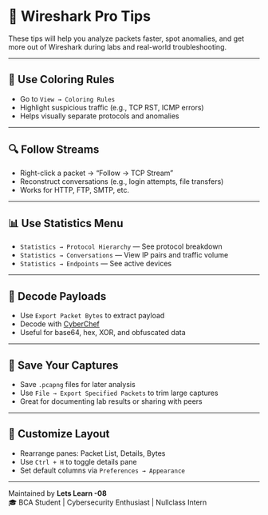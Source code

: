 # 🧠 Wireshark Pro Tips

These tips will help you analyze packets faster, spot anomalies, and get more out of Wireshark during labs and real-world troubleshooting.

---

## 🎨 Use Coloring Rules

- Go to `View → Coloring Rules`
- Highlight suspicious traffic (e.g., TCP RST, ICMP errors)
- Helps visually separate protocols and anomalies

---

## 🔍 Follow Streams

- Right-click a packet → “Follow → TCP Stream”
- Reconstruct conversations (e.g., login attempts, file transfers)
- Works for HTTP, FTP, SMTP, etc.

---

## 📊 Use Statistics Menu

- `Statistics → Protocol Hierarchy` — See protocol breakdown
- `Statistics → Conversations` — View IP pairs and traffic volume
- `Statistics → Endpoints` — See active devices

---

## 🧪 Decode Payloads

- Use `Export Packet Bytes` to extract payload
- Decode with [CyberChef](https://gchq.github.io/CyberChef/)
- Useful for base64, hex, XOR, and obfuscated data

---

## 💾 Save Your Captures

- Save `.pcapng` files for later analysis
- Use `File → Export Specified Packets` to trim large captures
- Great for documenting lab results or sharing with peers

---

## 🧰 Customize Layout

- Rearrange panes: Packet List, Details, Bytes
- Use `Ctrl + H` to toggle details pane
- Set default columns via `Preferences → Appearance`

---


Maintained by **Lets Learn -08**  
🎓 BCA Student | Cybersecurity Enthusiast | Nullclass Intern
